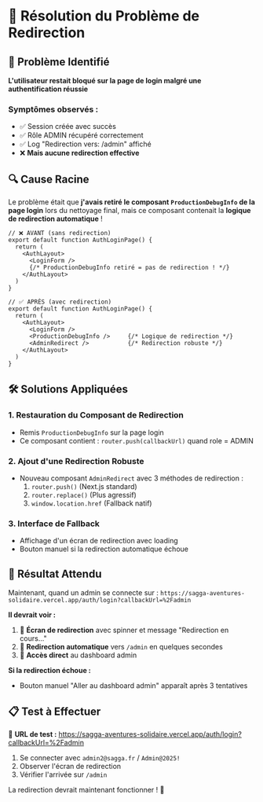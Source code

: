 # 🔧 Résolution du Problème de Redirection

## 🎯 **Problème Identifié**

**L'utilisateur restait bloqué sur la page de login malgré une authentification réussie**

### Symptômes observés :
- ✅ Session créée avec succès
- ✅ Rôle ADMIN récupéré correctement 
- ✅ Log "Redirection vers: /admin" affiché
- ❌ **Mais aucune redirection effective**

## 🔍 **Cause Racine**

Le problème était que **j'avais retiré le composant `ProductionDebugInfo` de la page login** lors du nettoyage final, mais ce composant contenait la **logique de redirection automatique** !

```tsx
// ❌ AVANT (sans redirection) 
export default function AuthLoginPage() {
  return (
    <AuthLayout>
      <LoginForm />
      {/* ProductionDebugInfo retiré = pas de redirection ! */}
    </AuthLayout>
  )
}

// ✅ APRÈS (avec redirection)
export default function AuthLoginPage() {
  return (
    <AuthLayout>
      <LoginForm />
      <ProductionDebugInfo />     {/* Logique de redirection */}
      <AdminRedirect />           {/* Redirection robuste */}
    </AuthLayout>
  )
}
```

## 🛠️ **Solutions Appliquées**

### 1. **Restauration du Composant de Redirection**
- Remis `ProductionDebugInfo` sur la page login
- Ce composant contient : `router.push(callbackUrl)` quand role = ADMIN

### 2. **Ajout d'une Redirection Robuste**
- Nouveau composant `AdminRedirect` avec 3 méthodes de redirection :
  1. `router.push()` (Next.js standard)
  2. `router.replace()` (Plus agressif)
  3. `window.location.href` (Fallback natif)

### 3. **Interface de Fallback**
- Affichage d'un écran de redirection avec loading
- Bouton manuel si la redirection automatique échoue

## 🚀 **Résultat Attendu**

Maintenant, quand un admin se connecte sur :
`https://sagga-aventures-solidaire.vercel.app/auth/login?callbackUrl=%2Fadmin`

**Il devrait voir :**
1. 📱 **Écran de redirection** avec spinner et message "Redirection en cours..."
2. 🔄 **Redirection automatique** vers `/admin` en quelques secondes
3. 🎯 **Accès direct** au dashboard admin

**Si la redirection échoue :**
- Bouton manuel "Aller au dashboard admin" apparaît après 3 tentatives

## 📋 **Test à Effectuer**

🧪 **URL de test :** https://sagga-aventures-solidaire.vercel.app/auth/login?callbackUrl=%2Fadmin

1. Se connecter avec `admin2@sagga.fr` / `Admin@2025!`
2. Observer l'écran de redirection 
3. Vérifier l'arrivée sur `/admin`

La redirection devrait maintenant fonctionner ! 🎉
